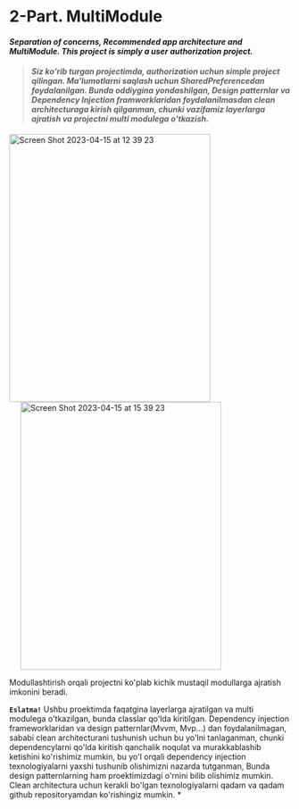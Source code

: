 # 2-Part. MultiModule
#### *Separation of concerns, Recommended app architecture and MultiModule. This project is simply a user authorization project.*

> #### *Siz ko'rib turgan projectimda, authorization uchun simple project qilingan. Ma'lumotlarni saqlash uchun SharedPreferencedan foydalanilgan. Bunda oddiygina yondashilgan, Design patternlar va Dependency Injection framworklaridan foydalanilmasdan clean architecturaga kirish qilganman, chunki vazifamiz layerlarga ajratish va projectni multi modulega o'tkazish.*

<img width="360" height="480" alt="Screen Shot 2023-04-15 at 12 39 23" src="https://user-images.githubusercontent.com/77477995/232196444-59a98ce5-09ec-40da-92d2-13bdc71fe96c.png"> <img hspace="20" width="360" height="480" alt="Screen Shot 2023-04-15 at 15 39 23" src="https://user-images.githubusercontent.com/77477995/232209051-b7a4d0ab-223e-4063-b4d0-6a02d33a270c.png">

Modullashtirish orqali projectni ko'plab kichik mustaqil modullarga ajratish imkonini beradi. 

**```Eslatma!```**
Ushbu proektimda faqatgina layerlarga ajratilgan va multi modulega o'tkazilgan, bunda classlar qo'lda kiritilgan. Dependency injection frameworklaridan va design patternlar(Mvvm, Mvp...) dan foydalanilmagan, sababi clean architecturani tushunish uchun bu yo'lni tanlaganman, chunki dependencylarni qo'lda kiritish qanchalik noqulat va murakkablashib ketishini ko'rishimiz mumkin, bu yo'l orqali dependency injection texnologiyalarni yaxshi tushunib olishimizni nazarda tutganman, Bunda design patternlarning ham proektimizdagi o'rnini bilib olishimiz mumkin. Clean architectura uchun kerakli bo'lgan texnologiyalarni qadam va qadam github repositoryamdan ko'rishingiz mumkin. *
